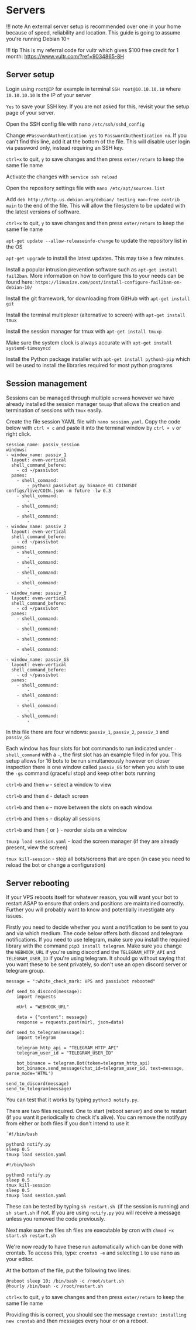 # Servers
!!! note
    An external server setup is recommended over one in your home because of speed, reliability and location. This guide is going to assume you're running Debian 10+

!!! tip
    This is my referral code for vultr which gives $100 free credit for 1 month: https://www.vultr.com/?ref=9034865-8H

## Server setup
Login using `root@IP` for example in terminal `SSH root@10.10.10.10` where `10.10.10.10` is the IP of your server

`Yes` to save your SSH key. If you are not asked for this, revisit your the setup page of your server.

Open the SSH config file with nano `/etc/ssh/sshd_config`

Change `#PasswordAuthentication yes` to `PasswordAuthentication no`. If you can't find this line, add it at the bottom of the file. This will disable user login via password only, instead requiring an SSH key.

`ctrl+x` to quit, `y` to save changes and then press `enter/return` to keep the same file name

Activate the changes with `service ssh reload`

Open the repository settings file with `nano /etc/apt/sources.list`

Add `deb http://http.us.debian.org/debian/ testing non-free contrib main` to the end of the file. This will allow the filesystem to be updated with the latest versions of software.

`ctrl+x` to quit, `y` to save changes and then press `enter/return` to keep the same file name

`apt-get update --allow-releaseinfo-change` to update the repository list in the OS

`apt-get upgrade` to install the latest updates. This may take a few minutes.

Install a popular intrusion prevention software such as `apt-get install fail2ban`. More information on how to configure this to your needs can be found here: `https://linuxize.com/post/install-configure-fail2ban-on-debian-10/`

Install the git framework, for downloading from GitHub with `apt-get install git`

Install the terminal multiplexer (alternative to screen) with `apt-get install tmux`

Install the session manager for tmux with `apt-get install tmuxp`

Make sure the system clock is always accurate with `apt-get install systemd-timesyncd`

Install the Python package installer with `apt-get install python3-pip` which will be used to install the libraries required for most python programs

## Session management

Sessions can be managed through multiple `screen`s however we have already installed the session manager `tmuxp` that allows the creation and termination of sessions with `tmux` easily.

Create the file session YAML file with `nano session.yaml`. Copy the code below with `ctrl + c` and paste it into the terminal window by `ctrl + v` or right click.

```
session_name: passiv_session
windows:
- window_name: passiv_1
  layout: even-vertical
  shell_command_before:
    - cd ~/passivbot
  panes:
    - shell_command:
        - python3 passivbot.py binance_01 COINUSDT configs/live/COIN.json -m future -lw 0.3
    - shell_command:
        -
    - shell_command:
        -
    - shell_command:
        -
- window_name: passiv_2
  layout: even-vertical
  shell_command_before:
    - cd ~/passivbot
  panes:
    - shell_command:
        -
    - shell_command:
        -
    - shell_command:
        -
    - shell_command:
        -
- window_name: passiv_3
  layout: even-vertical
  shell_command_before:
    - cd ~/passivbot
  panes:
    - shell_command:
        -
    - shell_command:
        -
    - shell_command:
        -
    - shell_command:
        -
- window_name: passiv_GS
  layout: even-vertical
  shell_command_before:
    - cd ~/passivbot
  panes:
    - shell_command:
        -
    - shell_command:
        - 
    - shell_command:
        - 
    - shell_command:
        - 
```

In this file there are four windows: `passiv_1`, `passiv_2`, `passiv_3` and `passiv_GS`

Each window has four slots for bot commands to run indicated under `- shell_command` with a `-`, the first slot has an example filled in for you. This setup allows for 16 bots to be run simultaneously however on closer inspection there is one window called `passiv_GS` for when you wish to use the `-gs` command (graceful stop) and keep other bots running

`ctrl+b` and then `w` - select a window to view

`ctrl+b` and then `d` - detach screen

`ctrl+b` and then `o` - move between the slots on each window

`ctrl+b` and then `s` - display all sessions

`ctrl+b` and then `{` or `}` - reorder slots on a window

`tmuxp load session.yaml` - load the screen manager (if they are already present, view the screen)

`tmux kill-session` - stop all bots/screens that are open (in case you need to reload the bot or change a configuration)

## Server rebooting
If your VPS reboots itself for whatever reason, you will want your bot to restart ASAP to ensure that orders and positions are maintained correctly. Further you will probably want to know and potentially investigate any issues.

Firstly you need to decide whether you want a notification to be sent to you and via which medium. The code below offers both discord and telegram notifications. If you need to use telegram, make sure you install the required library with the command `pip3 install telegram`. Make sure you change the `WEBHOOK_URL` if you're using discord and the `TELEGRAM_HTTP_API` and `TELEGRAM_USER_ID` if you're using telegram. It should go without saying that you want these to be sent privately, so don't use an open discord server or telegram group.

```
message = ":white_check_mark: VPS and passivbot rebooted"

def send_to_discord(message):
    import requests

    mUrl = "WEBHOOK_URL"

    data = {"content": message}
    response = requests.post(mUrl, json=data)

def send_to_telegram(message):
    import telegram

    telegram_http_api = "TELEGRAM_HTTP_API"
    telegram_user_id = "TELEGRAM_USER_ID"

    bot_binance = telegram.Bot(token=telegram_http_api)
    bot_binance.send_message(chat_id=telegram_user_id, text=message, parse_mode='HTML')

send_to_discord(message)
send_to_telegram(message)
```

You can test that it works by typing `python3 notify.py`.

There are two files required. One to start (reboot server) and one to restart (if you want it periodically to check it's alive). You can remove the notify.py from either or both files if you don't intend to use it

```
`#!/bin/bash

python3 notify.py
sleep 0.5
tmuxp load session.yaml
```

```
#!/bin/bash

python3 notify.py
sleep 0.5
tmux kill-session
sleep 0.5
tmuxp load session.yaml
```

These can be tested by typing `sh restart.sh `(if the session is running) and `sh start.sh` if not. If you are using `notify.py` you will receive a message unless you removed the code previously.

Next make sure the files sh files are executable by cron with `chmod +x start.sh restart.sh`

We're now ready to have these run automatically which can be done with crontab. To access this, type: `crontab -e` and selecting `1` to use nano as your editor.

At the bottom of the file, put the following two lines:

```
@reboot sleep 10; /bin/bash -c /root/start.sh
@hourly /bin/bash -c /root/restart.sh
```

`ctrl+x` to quit, `y` to save changes and then press `enter/return` to keep the same file name

Providing this is correct, you should see the message `crontab: installing new crontab` and then messages every hour or on a reboot.
